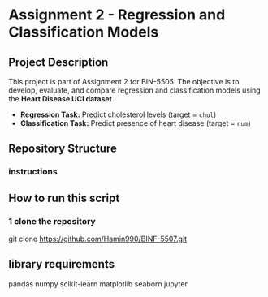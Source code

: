 # Assignment 2 - Regression and Classification Models

## Project Description
This project is part of Assignment 2 for BIN-5505. The objective is to develop, evaluate, and compare regression and classification models using the **Heart Disease UCI dataset**.

- **Regression Task:** Predict cholesterol levels (target = `chol`)
- **Classification Task:** Predict presence of heart disease (target = `num`)

## Repository Structure

### instructions

## How to run this script
### 1 clone the repository

git clone https://github.com/Hamin990/BINF-5507.git


## library requirements

pandas
numpy
scikit-learn
matplotlib
seaborn
jupyter


